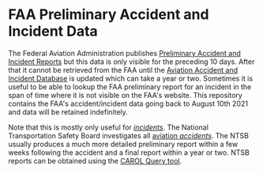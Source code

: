 # FAA Preliminary Accident and Incident Data
The Federal Aviation Administration publishes [Preliminary Accident and Incident Reports](https://www.asias.faa.gov/apex/f?p=100:93:::NO:::) but this data is only visible for the preceding 10 days. After that it cannot be retrieved from the FAA until the [Aviation Accident and Incident Database](https://www.asias.faa.gov/apex/f?p=100:12:::NO:::) is updated which can take a year or two. Sometimes it is useful to be able to lookup the FAA preliminary report for an incident in the span of time where it is not visible on the FAA's website. This repository contains the FAA's accident/incident data going back to August 10th 2021 and data will be retained indefinitely.

Note that this is mostly only useful for [*incidents*](https://www.law.cornell.edu/cfr/text/49/830.2). The National Transportation Safety Board investigates all [aviation *accidents*](https://www.law.cornell.edu/cfr/text/49/830.2). The NTSB usually produces a much more detailed preliminary report within a few weeks following the accident and a final report within a year or two. NTSB reports can be obtained using the [CAROL Query tool](https://data.ntsb.gov/carol-main-public/basic-search).
